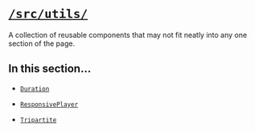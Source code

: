 # [`/src/utils/`](/src/utils/)

A collection of reusable components that may not fit neatly into any one section of the page.

## In this section...

* [`Duration`](/docs/utils/Duration.md)

* [`ResponsivePlayer`](/docs/utils/ResponsivePlayer.md)

* [`Tripartite`](/docs/utils/Tripartite.md)